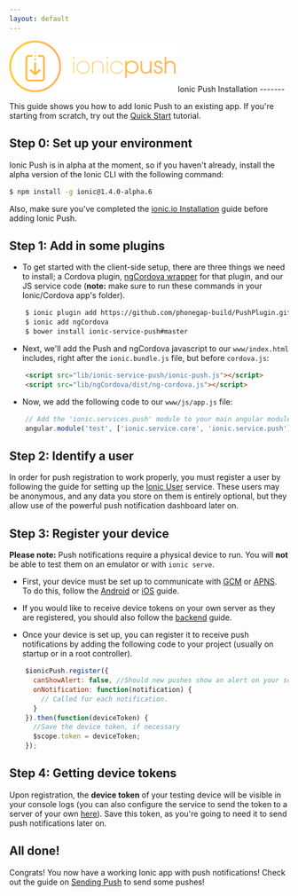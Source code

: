 ```yaml
---
layout: default
---
```


<img src="/img/push-docs/pushlogo.png" style="width: 300px;">
Ionic Push Installation
-------

This guide shows you how to add Ionic Push to an existing app.  If you're starting from scratch, try out the 
<a href="/push/quick-start">Quick Start</a> tutorial.

## Step 0: Set up your environment

Ionic Push is in alpha at the moment, so if you haven't already, install the alpha version of the Ionic CLI with the 
following command:

```bash
$ npm install -g ionic@1.4.0-alpha.6
```

Also, make sure you've completed the <a href="/getting-started">ionic.io Installation</a> guide before adding Ionic 
Push.

## Step 1: Add in some plugins

* To get started with the client-side setup, there are three things we need to install; a Cordova plugin, 
<a href="http://ngcordova.com/docs/plugins/pushNotifications/">ngCordova wrapper</a> for that plugin, and our JS service 
code (<b>note:</b> make sure to run these commands in your Ionic/Cordova app's folder).

```bash
    $ ionic plugin add https://github.com/phonegap-build/PushPlugin.git
    $ ionic add ngCordova
    $ bower install ionic-service-push#master
```

* Next, we'll add the Push and ngCordova javascript to our `www/index.html` includes, right after the `ionic.bundle.js` 
file, but before `cordova.js`:

```html
    <script src="lib/ionic-service-push/ionic-push.js"></script>
    <script src="lib/ngCordova/dist/ng-cordova.js"></script>
```

* Now, we add the following code to our `www/js/app.js` file:

```javascript
    // Add the 'ionic.services.push' module to your main angular module: 
    angular.module('test', ['ionic.service.core', 'ionic.service.push'])
```

## Step 2: Identify a user

In order for push registration to work properly, you must register a user by following the guide for setting up the 
<a href="/identify">Ionic User</a> service.  These users may be anonymous, and any data you store on them is entirely 
optional, but they allow use of the powerful push notification dashboard later on.

## Step 3: Register your device

<strong>Please note:</strong> Push notifications require a physical device to run.  You will <strong>not</strong> be 
able to test them on an emulator or with `ionic serve`.

* First, your device must be set up to communicate with [GCM](https://developer.android.com/google/gcm/index.html) or 
[APNS](https://developer.apple.com/library/ios/documentation/NetworkingInternet/Conceptual/RemoteNotificationsPG/Chapters/ApplePushService.html).  
To do this, follow the <a href="/push/android">Android</a> or <a href="/push/ios">iOS</a> guide.

* If you would like to receive device tokens on your own server as they are registered, you should also follow the <a href="/push/server">backend</a> guide.

* Once your device is set up, you can register it to receive push notifications by adding the following code to your 
project (usually on startup or in a root controller).

```javascript
    $ionicPush.register({
      canShowAlert: false, //Should new pushes show an alert on your screen?
      onNotification: function(notification) {
        // Called for each notification.
      }
    }).then(function(deviceToken) {
      //Save the device token, if necessary
      $scope.token = deviceToken;
    });
```

## Step 4: Getting device tokens

Upon registration, the <strong>device token</strong> of your testing device will be visible in your console logs (you
can also configure the service to send the token to a server of your own <a href="/push/server">here</a>).  Save this
token, as you're going to need it to send push notifications later on.

## All done!

Congrats!  You now have a working Ionic app with push notifications!  Check out the guide on 
<a href="/push/send">Sending Push</a> to send some pushes!
